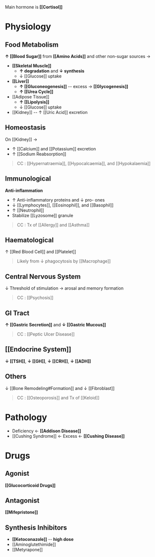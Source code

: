 Main hormone is **[[Cortisol]]**

# Physiology
## Food Metabolism
**↑ [[Blood Sugar]]** from **[[Amino Acids]]** and other non-sugar sources →
- **[[Skeletal Muscle]]**
	- **↑ degradation** and **↓ synthesis**
	- ↓ [[Glucose]] uptake
- **[[Liver]]**
	- **↑ [[Gluconeogenesis]]** -- excess → **[[Glycogenesis]]**
	- **↑ [[Urea Cycle]]** 
- [[Adipose Tissue]]
	- **↑ [[Lipolysis]]**
	- ↓ [[Glucose]] uptake
- [[Kidney]] -- ↑ [[Uric Acid]] excretion

## Homeostasis
On [[Kidney]] →
- ↑ [[Calcium]] and [[Potassium]] excretion
- ↑ [[Sodium Reabsorption]] 

> CC : [[Hypernatraemia]], [[Hypocalcaemia]], and [[Hypokalaemia]]

## Immunological
**Anti-inflammation**
- ↑ Anti-inflammatory proteins and ↓ pro- ones
- ↓ [[Lymphocytes]], [[Eosinophil]], and [[Basophil]]
- ↑ [[Neutrophil]]
- Stabilize [[Lyzosome]] granule

> CC : Tx of [[Allergy]] and [[Asthma]]

## Haematological
↑ [[Red Blood Cell]] and [[Platelet]]
> Likely from ↓ phagocytosis by [[Macrophage]]

## Central Nervous System
↓ Threshold of stimulation → arosal and memory formation
> CC : [[Psychosis]]

## GI Tract
**↑ [[Gastric Secretion]]** and **↓ [[Gastric Mucous]]**
> CC : [[Peptic Ulcer Disease]]

## [[Endocrine System]]
**↓ [[TSH]]**, **↓ [[GH]]**, **↓ [[CRH]]**, **↓ [[ADH]]**

## Others
↓ [[Bone Remodeling#Formation]] and ↓ [[Fibroblast]]

> CC : [[Osteoporosis]] and Tx of [[Keloid]]

# Pathology
- Deficiency ← **[[Addison Disease]]**
- [[Cushing Syndrome]] ← Excess ← **[[Cushing Disease]]**

# Drugs
## Agonist
**[[Glucocorticoid Drugs]]**

## Antagonist
**[[Mifepristone]]**

## Synthesis Inhibitors
- **[[Ketoconazole]]** -- **high dose**
- [[Aminoglutethimide]]
- [[Metyrapone]]